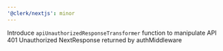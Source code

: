 ```yaml
---
'@clerk/nextjs': minor
---
```


Introduce `apiUnauthorizedResponseTransformer` function to manipulate API 401 Unauthorized NextResponse returned by authMiddleware
